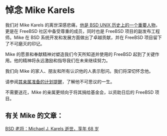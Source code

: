 # 悼念 Mike Karels

我们对 Mike Karels 的离世深感悲痛，[他是 BSD UNIX 历史上的一个重要人物](https://www.bilibili.com/video/BV1Fh4y1e7AA/)，更是在 FreeBSD 社区中备受尊重的成员，同时也是 FreeBSD 项目的副发布工程师。Mike 在 BSD 系统开发和发展方面做出了卓越贡献，并在 FreeBSD 项目留下了不可磨灭的印记。

Mike 的愿景和奉献精神对塑造我们今天所知道并使用的 FreeBSD 起到了关键作用。他的精神将永远激励和指导我们在未来继续努力。

我们向 Mike 的家人、朋友和所有认识他的人表示慰问。我们将深切怀念他。

请参阅[其亲属准备的计划提醒](https://www.gearty-delmore.com/obituaries/michael-mike-karels)，了解他不可思议的一生。

不需要送花，Mike 的亲属更倾向于将其捐给基金会，以资助日后的 FreeBSD 项目。

## 有关 Mike 的文章：

[BSD 老将：Michael J. Karels 逝世，享年 68 岁](https://www.heise.de/news/BSD-Urgestein-Michael-J-Karels-mit-68-Jahren-gestorben-9751528.html)
